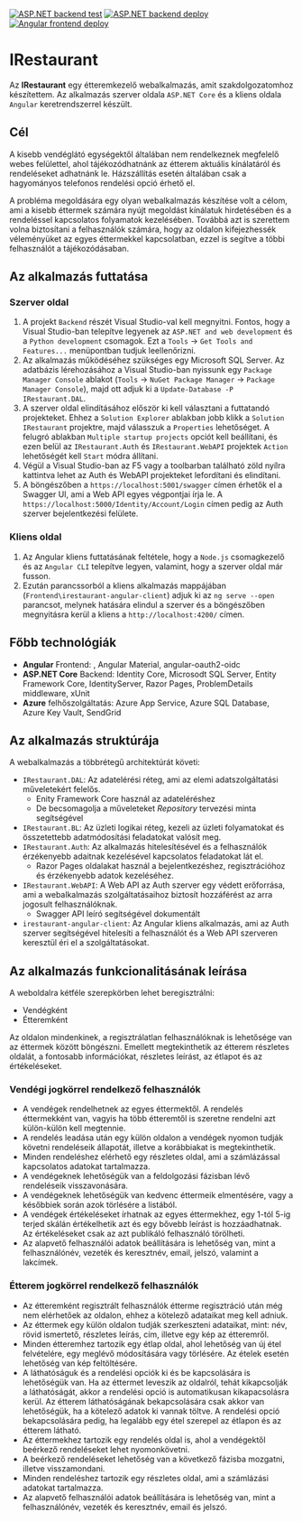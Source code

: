 [![ASP.NET backend test](https://github.com/Parziwal/IRestaurant/actions/workflows/backend-test.yml/badge.svg)](https://github.com/Parziwal/IRestaurant/actions/workflows/backend-test.yml)
[![ASP.NET backend deploy](https://github.com/Parziwal/IRestaurant/actions/workflows/backend-deploy.yml/badge.svg)](https://github.com/Parziwal/IRestaurant/actions/workflows/backend-deploy.yml)
[![Angular frontend deploy](https://github.com/Parziwal/IRestaurant/actions/workflows/frontend-deploy.yml/badge.svg)](https://github.com/Parziwal/IRestaurant/actions/workflows/frontend-deploy.yml)

# IRestaurant

Az **IRestaurant** egy étteremkezelő webalkalmazás, amit szakdolgozatomhoz készítettem. Az alkalmazás szerver oldala `ASP.NET Core` és a kliens oldala `Angular` keretrendszerrel készült.

## Cél

A kisebb vendéglátó egységektől általában nem rendelkeznek megfelelő webes felülettel, ahol tájékozódhatnánk az étterem aktuális kínálatáról és rendeléseket adhatnánk le. Házszállítás esetén általában csak a hagyományos telefonos rendelési opció érhető el.

A probléma megoldására egy olyan webalkalmazás készítése volt a célom, ami a kisebb éttermek számára nyújt megoldást kínálatuk hirdetésében és a rendeléssel kapcsolatos folyamatok kezelésében. Továbbá azt is szerettem volna biztosítani a felhasználók számára, hogy az oldalon kifejezhessék véleményüket az egyes éttermekkel kapcsolatban, ezzel is segítve a többi felhasználót a tájékozódásaban.

## Az alkalmazás futtatása

### Szerver oldal

1. A projekt `Backend` részét Visual Studio-val kell megnyitni. Fontos, hogy a Visual Studio-ban telepítve legyenek az `ASP.NET and web development` és a `Python development` csomagok. Ezt a `Tools` -> `Get Tools and Features...` menüpontban tudjuk leellenőrizni.
2. Az alkalmazás működéséhez szükséges egy Microsoft SQL Server. Az adatbázis lérehozásához a Visual Studio-ban nyissunk egy `Package Manager Console` ablakot (`Tools` -> `NuGet Package Manager` -> `Package Manager Console`), majd ott adjuk ki a `Update-Database -P IRestaurant.DAL`.
3. A szerver oldal elindításához először ki kell választani a futtatandó projekteket. Ehhez a `Solution Explorer` ablakban jobb klikk a `Solution IRestaurant` projektre, majd válasszuk a `Properties` lehetőséget. A felugró ablakban `Multiple startup projects` opciót kell beállítani, és ezen belül az `IRestaurant.Auth` és `IRestaurant.WebAPI` projektek `Action` lehetőségét kell `Start` módra állítani.
4. Végül a Visual Studio-ban az F5 vagy a toolbarban található zöld nyílra kattintva lehet az Auth és WebAPI projekteket lefordítani és elindítani.
5. A böngészőben a `https://localhost:5001/swagger` címen érhetők el a Swagger UI, ami a Web API egyes végpontjai írja le. A `https://localhost:5000/Identity/Account/Login` címen pedig az Auth szerver bejelentkezési felülete.

### Kliens oldal

1. Az Angular kliens futtatásának feltétele, hogy a `Node.js` csomagkezelő és az `Angular CLI` telepítve legyen, valamint, hogy a szerver oldal már fusson.
2. Ezután parancssorból a kliens alkalmazás mappájában (`Frontend\irestaurant-angular-client`) adjuk ki az `ng serve --open`
parancsot, melynek hatására elindul a szerver és a böngészőben megnyitásra kerül a kliens a `http://localhost:4200/` címen.

## Főbb technológiák

- **Angular** Frontend: , Angular Material, angular-oauth2-oidc
- **ASP.NET Core** Backend: Identity Core, Microsodt SQL Server, Entity Framework Core, IdentityServer, Razor Pages, ProblemDetails middleware, xUnit
- **Azure** felhőszolgáltatás: Azure App Service, Azure SQL Database, Azure Key Vault, SendGrid

## Az alkalmazás struktúrája

A webalkalmazás a többrétegű architektúrát követi:

- `IRestaurant.DAL`: Az adatelérési réteg, ami az elemi adatszolgáltatási műveletekért felelős.
  - Enity Framework Core használ az adateléréshez
  - De becsomagolja a műveleteket _Repository_ tervezési minta segítségével
- `IRestaurant.BL`: Az üzleti logikai réteg, kezeli az üzleti folyamatokat és összetettebb adatmódosítási feladatokat valósít meg.
- `IRestaurant.Auth`: Az alkalmazás hitelesítésével és a felhasználók érzékenyebb adaitnak kezelésével kapcsolatos feladatokat lát el.
  - Razor Pages oldalakat használ a bejelentkezéshez, regisztrációhoz és érzékenyebb adatok kezeléséhez.
- `IRestaurant.WebAPI`: A Web API az Auth szerver egy védett erőforrása, ami a webalkalmazás szolgáltatásaihoz biztosít hozzáférést az arra jogosult felhasználóknak.
  - Swagger API leíró segítségével dokumentált
- `irestaurant-angular-client`: Az Angular kliens alkalmazás, ami az Auth szerver segítségével hitelesíti a felhasználót és a Web API szerveren keresztül éri el a szolgáltatásokat.
 
## Az alkalmazás funkcionalitásának leírása

A weboldalra kétféle szerepkörben lehet beregisztrálni:
- Vendégként
- Étteremként

Az oldalon mindenkinek, a regisztrálatlan felhasználóknak is lehetősége van az éttermek között böngészni. Emellett megtekinthetik az étterem részletes oldalát, a fontosabb információkat, részletes leírást, az étlapot és az értékeléseket.

### Vendégi jogkörrel rendelkező felhasználók

- A vendégek rendelhetnek az egyes éttermektől. A rendelés éttermekként van, vagyis ha több étteremtől is szeretne rendelni azt külön-külön kell megtennie.
- A rendelés leadása után egy külön oldalon a vendégek nyomon tudják követni rendeléseik állapotát, illetve a korábbiakat is megtekinthetik.
- Minden rendeléshez elérhető egy részletes oldal, ami a számlázással kapcsolatos adatokat tartalmazza.
- A vendégeknek lehetőségük van a feldolgozási fázisban lévő rendeléseik visszavonására.
- A vendégeknek lehetőségük van kedvenc éttermeik elmentésére, vagy a későbbiek során azok törlésére a listából.
- A vendégek értékeléseket írhatnak az egyes éttermekhez, egy 1-tól 5-ig terjed skálán értékelhetik azt és egy bővebb leírást is hozzáadhatnak. Az értékeléseket csak az azt publikáló felhasználó törölheti.
- Az alapvető felhasználói adatok beállítására is lehetőség van, mint a felhasználónév, vezeték és keresztnév, email, jelszó, valamint a lakcímek.

### Étterem jogkörrel rendelkező felhasználók

- Az étteremként regisztrált felhasználók étterme regisztráció után még nem elérhetőek az oldalon, ehhez a kötelező adataikat meg kell adniuk.
- Az éttermek egy külön oldalon tudják szerkeszteni adataikat, mint: név, rövid ismertető, részletes leírás, cím, illetve egy kép az étteremről.
- Minden étteremhez tartozik egy étlap oldal, ahol lehetőség van új étel felvételére, egy meglévő módosítására vagy törlésére. Az ételek esetén lehetőség van kép feltöltésére.
- A láthatóságuk és a rendelési opciók ki és be kapcsolására is lehetőségük van. Ha az éttermet leveszik az oldalról, tehát kikapcsolják a láthatóságát, akkor a rendelési opció is automatikusan kikapacsolásra kerül. Az étterem láthatóságának bekapcsolására csak akkor van lehetőségük, ha a kötelező adatok ki vannak töltve. A rendelési opció bekapcsolására pedig, ha legalább egy étel szerepel az étlapon és az étterem látható.
- Az éttermekhez tartozik egy rendelés oldal is, ahol a vendégektől beérkező rendeléseket lehet nyomonkövetni.
- A beérkező rendeléseket lehetőség van a következő fázisba mozgatni, illetve visszamondani.
- Minden rendeléshez tartozik egy részletes oldal, ami a számlázási adatokat tartalmazza.
- Az alapvető felhasználói adatok beállítására is lehetőség van, mint a felhasználónév, vezeték és keresztnév, email és jelszó.
